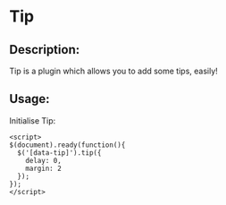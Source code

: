 # Tip

## Description:

Tip is a plugin which allows you to add some tips, easily!

## Usage:

Initialise Tip:

    <script>
    $(document).ready(function(){
      $('[data-tip]').tip({
        delay: 0,
        margin: 2
      });
    });
    </script>
